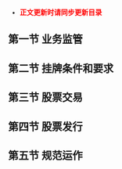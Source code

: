 <font face = "宋体">

- <font color = red> **正文更新时请同步更新目录** </font>

## 第一节 业务监管

## 第二节 挂牌条件和要求

## 第三节 股票交易

## 第四节 股票发行

## 第五节 规范运作

</font>